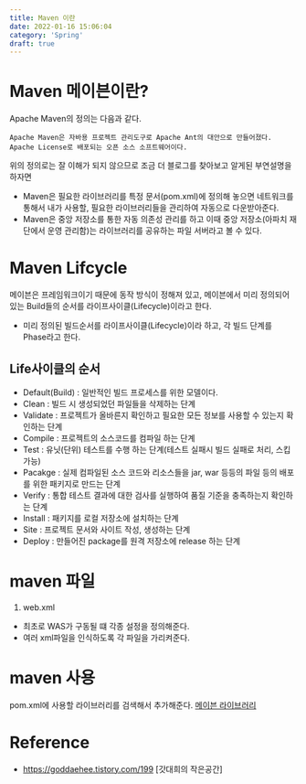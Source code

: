 ```yaml
---
title: Maven 이란
date: 2022-01-16 15:06:04
category: 'Spring'
draft: true
---
```


# Maven 메이븐이란?

Apache Maven의 정의는 다음과 같다.

```
Apache Maven은 자바용 프로젝트 관리도구로 Apache Ant의 대안으로 만들어졌다. Apache License로 배포되는 오픈 소스 소프트웨어이다.
```

위의 정의로는 잘 이해가 되지 않으므로 조금 더 블로그를 찾아보고 알게된 부연설명을 하자면

- Maven은 필요한 라이브러리를 특정 문서(pom.xml)에 정의해 놓으면 네트워크를 통해서 내가 사용할, 필요한 라이브러리들을 관리하여 자동으로 다운받아준다.
- Maven은 중앙 저장소를 통한 자동 의존성 관리를 하고 이때 중앙 저장소(아파치 재단에서 운영 관리함)는 라이브러리를 공유하는 파일 서버라고 볼 수 있다.

# Maven Lifcycle

메이븐은 프레임워크이기 때문에 동작 방식이 정해져 있고, 메이븐에서 미리 정의되어 있는 Build들의 순서를 라이프사이클(Lifecycle)이라고 한다.

- 미리 정의된 빌드순서를 라이프사이클(Lifecycle)이라 하고, 각 빌드 단계를 Phase라고 한다.

## Life사이클의 순서

- Default(Build) : 일반적인 빌드 프로세스를 위한 모델이다.
- Clean : 빌드 시 생성되었던 파일들을 삭제하는 단계
- Validate : 프로젝트가 올바른지 확인하고 필요한 모든 정보를 사용할 수 있는지 확인하는 단계
- Compile : 프로젝트의 소스코드를 컴파일 하는 단계
- Test : 유닛(단위) 테스트를 수행 하는 단계(테스트 실패시 빌드 실패로 처리, 스킵 가능)
- Pacakge : 실제 컴파일된 소스 코드와 리소스들을 jar, war 등등의 파일 등의 배포를 위한 패키지로 만드는 단계
- Verify : 통합 테스트 결과에 대한 검사를 실행하여 품질 기준을 충족하는지 확인하는 단계
- Install : 패키지를 로컬 저장소에 설치하는 단계
- Site : 프로젝트 문서와 사이트 작성, 생성하는 단계
- Deploy : 만들어진 package를 원격 저장소에 release 하는 단계

# maven 파일

1. web.xml

- 최초로 WAS가 구동될 떄 각종 설정을 정의해준다.
- 여러 xml파일을 인식하도록 각 파일을 가리켜준다.

# maven 사용

pom.xml에 사용할 라이브러리를 검색해서 추가해준다.
[메이븐 라이브러리](https://mvnrepository.com/artifact/org.mybatis/mybatis-spring/2.0.6)

# Reference

- https://goddaehee.tistory.com/199 [갓대희의 작은공간]
